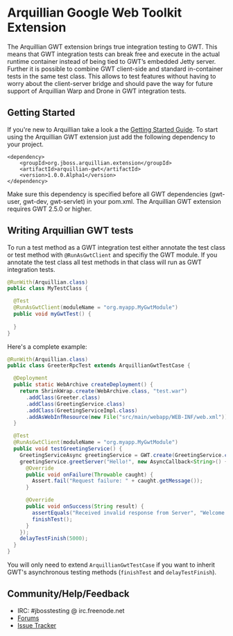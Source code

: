 Arquillian Google Web Toolkit Extension
===============

The Arquillian GWT extension brings true integration testing to GWT. This means that GWT integration tests 
can break free and execute in the actual runtime container instead of being tied to GWT’s embedded Jetty
server. Further it is possible to combine GWT client-side and standard in-container tests in the same test 
class. This allows to test features without having to worry about the client-server bridge and should pave 
the way for future support of Arquillian Warp and Drone in GWT integration tests.

Getting Started
-------

If you're new to Arquillian take a look a the [Getting Started Guide](http://arquillian.org/guides/getting_started/). 
To start using the Arquillian GWT extension just add the following dependency to your project.

    <dependency>
        <groupId>org.jboss.arquillian.extension</groupId>
        <artifactId>arquillian-gwt</artifactId>
        <version>1.0.0.Alpha1</version>
    </dependency>

Make sure this dependency is specified before all GWT dependencies (gwt-user, gwt-dev, gwt-servlet) in your pom.xml. 
The Arquillian GWT extension requires GWT 2.5.0 or higher.

Writing Arquillian GWT tests
------------------

To run a test method as a GWT integration test either annotate the test class or test method 
with `@RunAsGwtClient` and specifiy the GWT module. If you annotate the test class all test methods in 
that class will run as GWT integration tests.
```java
@RunWith(Arquillian.class)
public class MyTestClass {

  @Test 
  @RunAsGwtClient(moduleName = "org.myapp.MyGwtModule")
  public void myGwtTest() {
  
  }
}
```
Here's a complete example:

```java
@RunWith(Arquillian.class)
public class GreeterRpcTest extends ArquillianGwtTestCase {

  @Deployment
  public static WebArchive createDeployment() {
    return ShrinkWrap.create(WebArchive.class, "test.war")
      .addClass(Greeter.class)
      .addClass(GreetingService.class)
      .addClass(GreetingServiceImpl.class)
      .addAsWebInfResource(new File("src/main/webapp/WEB-INF/web.xml"));
  }

  @Test
  @RunAsGwtClient(moduleName = "org.myapp.MyGwtModule")
  public void testGreetingService() {
    GreetingServiceAsync greetingService = GWT.create(GreetingService.class);
    greetingService.greetServer("Hello!", new AsyncCallback<String>() {
      @Override
      public void onFailure(Throwable caught) {
        Assert.fail("Request failure: " + caught.getMessage());
      }

      @Override
      public void onSuccess(String result) {
        assertEquals("Received invalid response from Server", "Welcome!", result);
        finishTest();
      }
    });
    delayTestFinish(5000);
  }
}
```
You will only need to extend `ArquillianGwtTestCase` if you want to inherit GWT's asynchronous testing 
methods (`finishTest` and `delayTestFinish`). 

Community/Help/Feedback
---------

* IRC: #jbosstesting @ irc.freenode.net
* [Forums](https://community.jboss.org/en/arquillian/dev)
* [Issue Tracker](https://issues.jboss.org/browse/ARQ/component/12316141)
